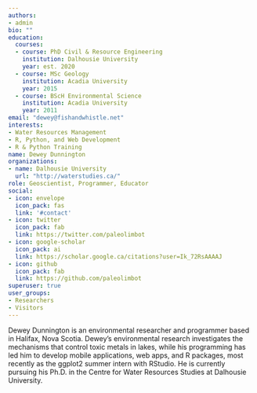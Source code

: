 ```yaml
---
authors:
- admin
bio: ""
education:
  courses:
  - course: PhD Civil & Resource Engineering
    institution: Dalhousie University
    year: est. 2020
  - course: MSc Geology
    institution: Acadia University
    year: 2015
  - course: BScH Environmental Science
    institution: Acadia University
    year: 2011
email: "dewey@fishandwhistle.net"
interests:
- Water Resources Management
- R, Python, and Web Development
- R & Python Training
name: Dewey Dunnington
organizations:
- name: Dalhousie University
  url: "http://waterstudies.ca/"
role: Geoscientist, Programmer, Educator
social:
- icon: envelope
  icon_pack: fas
  link: '#contact'
- icon: twitter
  icon_pack: fab
  link: https://twitter.com/paleolimbot
- icon: google-scholar
  icon_pack: ai
  link: https://scholar.google.ca/citations?user=Ik_72RsAAAAJ
- icon: github
  icon_pack: fab
  link: https://github.com/paleolimbot
superuser: true
user_groups:
- Researchers
- Visitors
---
```


Dewey Dunnington is an environmental researcher and programmer based in Halifax, Nova Scotia. Dewey’s environmental research investigates the mechanisms that control toxic metals in lakes, while his programming has led him to develop mobile applications, web apps, and R packages, most recently as the ggplot2 summer intern with RStudio. He is currently pursuing his Ph.D. in the Centre for Water Resources Studies at Dalhousie University.
